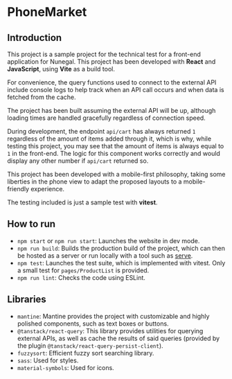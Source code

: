 # PhoneMarket

## Introduction
This project is a sample project for the technical test for a front-end application for Nunegal. This project has been developed with **React** and **JavaScript**, using **Vite** as a build tool.

For convenience, the query functions used to connect to the external API include console logs to help track when an API call occurs and when data is fetched from the cache.

The project has been built assuming the external API will be up, although loading times are handled gracefully regardless of connection speed.

During development, the endpoint `api/cart` has always returned `1` regardless of the amount of items added through it, which is why, while testing this project, you may see that the amount of items is always equal to `1` in the front-end. The logic for this component works correctly and would display any other number if `api/cart` returned so.

This project has been developed with a mobile-first philosophy, taking some liberties in the phone view to adapt the proposed layouts to a mobile-friendly experience.

The testing included is just a sample test with **vitest**.

## How to run
* `npm start` or `npm run start`: Launches the website in dev mode.
* `npm run build`: Builds the production build of the project, which can then be hosted as a server or run locally with a tool such as [serve](https://www.npmjs.com/package/serve).
* `npm test`: Launches the test suite, which is implemented with vitest. Only a small test for `pages/ProductList` is provided.
* `npm run lint`: Checks the code using ESLint.

## Libraries
* `mantine`: Mantine provides the project with customizable and highly polished components, such as text boxes or buttons.
* `@tanstack/react-query`: This library provides utilities for querying external APIs, as well as cache the results of said queries (provided by the plugin `@tanstack/react-query-persist-client`).
* `fuzzysort`: Efficient fuzzy sort searching library.
* `sass`: Used for styles.
* `material-symbols`: Used for icons.